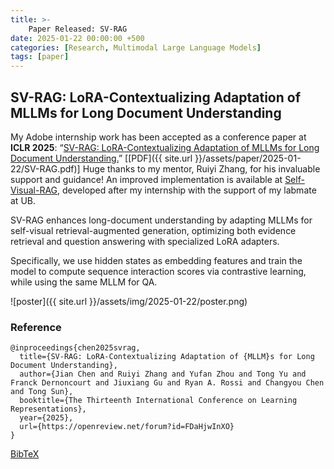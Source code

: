 ```yaml
---
title: >-
    Paper Released: SV-RAG
date: 2025-01-22 00:00:00 +500
categories: [Research, Multimodal Large Language Models]
tags: [paper]
---
```


## SV-RAG: LoRA-Contextualizing Adaptation of MLLMs for Long Document Understanding
My Adobe internship work has been accepted as a conference paper at **ICLR 2025**: “[SV-RAG: LoRA-Contextualizing Adaptation of MLLMs for Long Document Understanding.](https://openreview.net/forum?id=FDaHjwInXO)” \[[PDF]({{ site.url }}/assets/paper/2025-01-22/SV-RAG.pdf)\] Huge thanks to my mentor, Ruiyi Zhang, for his invaluable support and guidance! An improved implementation is available at [Self-Visual-RAG](https://github.com/puar-playground/Self-Visual-RAG), developed after my internship with the support of my labmate at UB.

SV-RAG enhances long-document understanding by adapting MLLMs for self-visual retrieval-augmented generation, optimizing both evidence retrieval and question answering with specialized LoRA adapters.

Specifically, we use hidden states as embedding features and train the model to compute sequence interaction scores via contrastive learning, while using the same MLLM for QA.

![poster]({{ site.url }}/assets/img/2025-01-22/poster.png)


### Reference
```
@inproceedings{chen2025svrag,
  title={SV-RAG: LoRA-Contextualizing Adaptation of {MLLM}s for Long Document Understanding},
  author={Jian Chen and Ruiyi Zhang and Yufan Zhou and Tong Yu and Franck Dernoncourt and Jiuxiang Gu and Ryan A. Rossi and Changyou Chen and Tong Sun},
  booktitle={The Thirteenth International Conference on Learning Representations},
  year={2025},
  url={https://openreview.net/forum?id=FDaHjwInXO}
}
```

<a href="{{ site.url }}/assets/paper/2025-01-22/scholar.bib" target="_blank" rel="noopener">BibTeX</a>